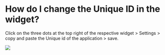 # How do I change the Unique ID in the widget?

<p class="no-margin">Click on the three dots at the top right of the respective widget &gt; Settings &gt; copy and paste the Unique id of the application &gt; save.</p>
<p class="no-margin"></p>
<div class="intercom-container"><img src="/assets/img/teams-pro/image_193.png"></div>

<Intercom />
<Clarity />
<GoogleAnalytics />

